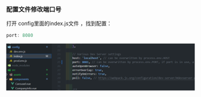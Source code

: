 ### 配置文件修改端口号

打开 config里面的index.js文件  ，找到配置：

```javascript
port: 8080
```

![image-20230507183326621](./assets/%E5%A6%82%E4%BD%95%E4%BF%AE%E6%94%B9vue%E9%A1%B9%E7%9B%AE%E8%BF%90%E8%A1%8C%E7%9A%84%E7%AB%AF%E5%8F%A3%E5%8F%B7/image-20230507183326621.png)

